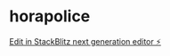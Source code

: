 # horapolice

[Edit in StackBlitz next generation editor ⚡️](https://stackblitz.com/~/github.com/iamuvin/horapolice)